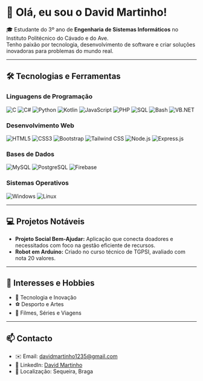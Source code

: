 # 👋 Olá, eu sou o David Martinho!  

🎓 Estudante do 3º ano de **Engenharia de Sistemas Informáticos** no Instituto Politécnico do Cávado e do Ave.  
Tenho paixão por tecnologia, desenvolvimento de software e criar soluções inovadoras para problemas do mundo real.

---

## 🛠️ Tecnologias e Ferramentas

### **Linguagens de Programação**
![C](https://img.shields.io/badge/-C-05122A?style=for-the-badge&logo=c&logoColor=A8B9CC)
![C#](https://img.shields.io/badge/-CSharp-05122A?style=for-the-badge&logo=csharp&logoColor=239120)
![Python](https://img.shields.io/badge/-Python-05122A?style=for-the-badge&logo=python&logoColor=FFD43B)
![Kotlin](https://img.shields.io/badge/-Kotlin-05122A?style=for-the-badge&logo=kotlin&logoColor=7F52FF)
![JavaScript](https://img.shields.io/badge/-JavaScript-05122A?style=for-the-badge&logo=javascript&logoColor=F7DF1E)
![PHP](https://img.shields.io/badge/-PHP-05122A?style=for-the-badge&logo=php&logoColor=777BB4)
![SQL](https://img.shields.io/badge/-SQL-05122A?style=for-the-badge&logo=postgresql&logoColor=336791)
![Bash](https://img.shields.io/badge/-Bash-05122A?style=for-the-badge&logo=gnu-bash&logoColor=4EAA25)
![VB.NET](https://img.shields.io/badge/-VB.NET-05122A?style=for-the-badge&logo=.net&logoColor=512BD4)

### **Desenvolvimento Web**
![HTML5](https://img.shields.io/badge/-HTML5-05122A?style=for-the-badge&logo=html5&logoColor=E34F26)
![CSS3](https://img.shields.io/badge/-CSS3-05122A?style=for-the-badge&logo=css3&logoColor=1572B6)
![Bootstrap](https://img.shields.io/badge/-Bootstrap-05122A?style=for-the-badge&logo=bootstrap&logoColor=7952B3)
![Tailwind CSS](https://img.shields.io/badge/-TailwindCSS-05122A?style=for-the-badge&logo=tailwind-css&logoColor=06B6D4)
![Node.js](https://img.shields.io/badge/-Node.js-05122A?style=for-the-badge&logo=node.js&logoColor=339933)
![Express.js](https://img.shields.io/badge/-Express.js-05122A?style=for-the-badge&logo=express&logoColor=000)

### **Bases de Dados**
![MySQL](https://img.shields.io/badge/-MySQL-05122A?style=for-the-badge&logo=mysql&logoColor=4479A1)
![PostgreSQL](https://img.shields.io/badge/-PostgreSQL-05122A?style=for-the-badge&logo=postgresql&logoColor=336791)
![Firebase](https://img.shields.io/badge/-Firebase-05122A?style=for-the-badge&logo=firebase&logoColor=FFCA28)

### **Sistemas Operativos**
![Windows](https://img.shields.io/badge/-Windows-05122A?style=for-the-badge&logo=windows&logoColor=0078D6)
![Linux](https://img.shields.io/badge/-Linux-05122A?style=for-the-badge&logo=linux&logoColor=FCC624)

---

## 💻 Projetos Notáveis
 
- **Projeto Social Bem-Ajudar:** Aplicação que conecta doadores e necessitados com foco na gestão eficiente de recursos.  
- **Robot em Arduino:** Criado no curso técnico de TGPSI, avaliado com nota 20 valores.

---

## 🌟 Interesses e Hobbies

- 🤖 Tecnologia e Inovação  
- ⚽ Desporto e Artes  
- 🎥 Filmes, Séries e Viagens  

---

## 📫 Contacto

- ✉️ Email: davidmartinho1235@gmail.com  
- 🔗 LinkedIn: [David Martinho](https://www.linkedin.com/in/davidmartinho1235/)  
- 📍 Localização: Sequeira, Braga
